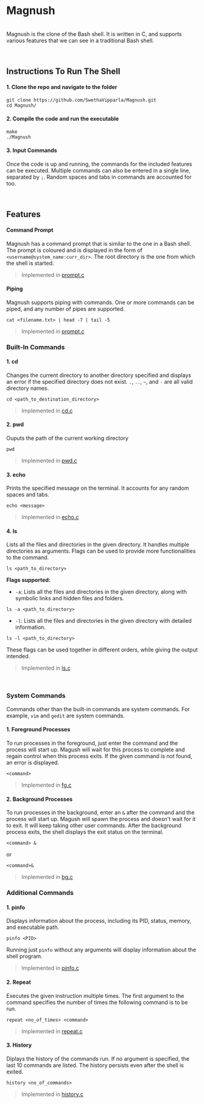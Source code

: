 # Magnush 

<br>
Magnush is the clone of the Bash shell. It is written in C, and supports various features that we can see in a traditional Bash shell. 

&nbsp;

## Instructions To Run The Shell

#### 1. Clone the repo and navigate to the folder
```
git clone https://github.com/SwethaVipparla/Magnush.git
cd Magnush/
```
#### 2. Compile the code and run the executable
```
make
./Magnush
```

#### 3. Input Commands
Once the code is up and running, the commands for the included features can be executed. Multiple commands can also be entered in a single line, separated by `;`. Random spaces and tabs in commands are accounted for too.

&nbsp;
## Features

#### Command Prompt

Magnush has a command prompt that is similar to the one in a Bash shell. The prompt is coloured and is displayed in the form of `<username@system_name:curr_dir>`.
The root directory is the one from which the shell is started.

 > Implemented in [prompt.c](https://github.com/SwethaVipparla/Magnush/blob/main/prompt.c)

#### Piping

Magnush supports piping with commands. One or more commands can be piped, and any number of pipes are supported.

```
cat <filename.txt> | head -7 | tail -5
```

 > Implemented in [prompt.c](https://github.com/SwethaVipparla/Magnush/blob/main/prompt.c)


### Built-In Commands

#### 1. cd
Changes the current directory to another directory specified and displays an error if the specified directory does not exist.
`.`, `..`, `~`, and `-` are all valid directory names.
```
cd <path_to_destination_directory>
```

 > Implemented in [cd.c](https://github.com/SwethaVipparla/Magnush/blob/main/cd.c)


#### 2.  pwd
Ouputs the path of the current working directory
```
pwd
```
 > Implemented in [pwd.c](https://github.com/SwethaVipparla/Magnush/blob/main/pwd.c)


#### 3.  echo
Prints the specified message on the terminal. It accounts for any random spaces and tabs.
```
echo <message>
```

 > Implemented in [echo.c](https://github.com/SwethaVipparla/Magnush/blob/main/echo.c)

#### 4.  ls
Lists all the files and directories in the given directory. It handles multiple directories as arguments. Flags can be used to provide more functionalities to the command.  
 
```
ls <path_to_directory> 
```

**Flags supported:**  
- `-a`: Lists all the files and directories in the given directory, along with symbolic links and hidden files and folders.

```
ls -a <path_to_directory> 
```
- `-l`: Lists all the files and directories in the given directory with detailed information.
```
ls -l <path_to_directory> 
```

These flags can be used together in different orders, while giving the output intended.
<br>

 > Implemented in [ls.c](https://github.com/SwethaVipparla/Magnush/blob/main/ls.c)
<br>

### System Commands

Commands other than the built-in commands are system commands. For example, `vim` and `gedit` are system commands.

#### 1. Foreground Processes
To run processes in the foreground, just enter the command and the process will start up.
Magush will wait for this process to complete and regain control when this process exits.
If the given command is not found, an error is displayed. 

```
<command>
```

 > Implemented in [fg.c](https://github.com/SwethaVipparla/Magnush/blob/main/fg.c)

#### 2. Background Processes
To run processes in the background, enter an `&` after the command and the process will start up.
Magush will spawn the process and doesn't wait for it to exit. It will keep taking other user commands.
After the background process exits, the shell displays the exit status on the terminal.

```
<command> &
``` 
or 
```
<command>&
```

 > Implemented in [bg.c](https://github.com/SwethaVipparla/Magnush/blob/main/bg.c)
### Additional Commands

#### 1. pinfo
Displays information about the process, including its PID, status, memory, and executable path.
```
pinfo <PID>
```
Running just `pinfo` without any arguments will display information about the shell program.

 > Implemented in [pinfo.c](https://github.com/SwethaVipparla/Magnush/blob/main/pinfo.c)

#### 2. Repeat
Executes the given instruction multiple times. The first argument to the command specifies the number of times the following command is to be run.
```
repeat <no_of_times> <command>
```

 > Implemented in [repeat.c](https://github.com/SwethaVipparla/Magnush/blob/main/repeat.c)

#### 3. History
Diplays the history of the commands run. If no argument is specified, the last 10 commands are listed. The history persists even after the shell is exited.

```
history <no_of_commands>
```

 > Implemented in [history.c](https://github.com/SwethaVipparla/Magnush/blob/main/history.c)

